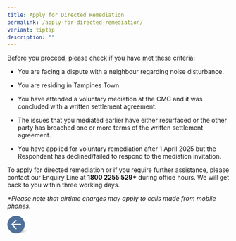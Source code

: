 ```yaml
---
title: Apply for Directed Remediation
permalink: /apply-for-directed-remediation/
variant: tiptap
description: ""
---
```

<p>Before you proceed, please check if you have met these criteria:</p>
<ul data-tight="true" class="tight">
<li>
<p>You are facing a dispute with a neighbour regarding noise disturbance.</p>
</li>
<li>
<p>You are residing in Tampines Town.</p>
</li>
<li>
<p>You have attended a voluntary mediation at the CMC and it was concluded
with a written settlement agreement.</p>
</li>
<li>
<p>The issues that you mediated earlier have either resurfaced or the other
party has breached one or more terms of the written settlement agreement.</p>
</li>
<li>
<p>You have applied for voluntary remediation after 1 April 2025 but the
Respondent has declined/failed to respond to the mediation invitation.</p>
</li>
</ul>
<p>To apply for directed remediation or if you require further assistance,
please contact our Enquiry Line at <strong>1800 2255 529*</strong> during
office hours. We will get back to you within three working days.</p>
<p><em>*Please note that airtime charges may apply to calls made from mobile phones.</em>
</p>
<p></p>
<p></p><a class="isomer-image-wrapper" href="/apply-for-mediation/"><img style="width: 10%;" height="auto" width="100%" alt="" src="/images/MEDIATION STORIES/Back_button.png"></a>
<p></p>